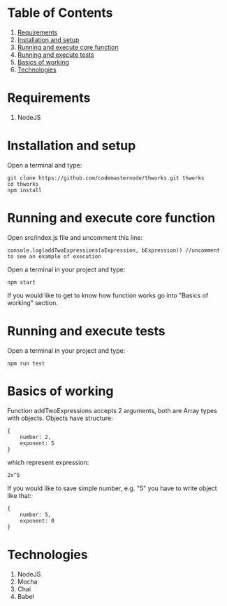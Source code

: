 # Table of Contents #
1. [Requirements](#requirements)
2. [Installation and setup](#installation-and-setup)
3. [Running and execute core function](#running-and-execute-core-function)
4. [Running and execute tests](#running-and-execute-tests)
5. [Basics of working](#basics-of-working)
6. [Technologies](#technologies)


# Requirements
1. NodeJS

# Installation and setup

Open a terminal and type:
```
git clone https://github.com/codemasternode/thworks.git thworks
cd thworks
npm install
```

# Running and execute core function

Open src/index.js file and uncomment this line:
```
console.log(addTwoExpressions(aExpression, bExpression)) //uncomment to see an example of execution
```
Open a terminal in your project and type:
```
npm start
```

If you would like to get to know how function works go into "Basics of working" section.


# Running and execute tests

Open a terminal in your project and type:
```
npm run test
```


# Basics of working

Function addTwoExpressions accepts 2 arguments, both are Array types with objects.
Objects have structure:
```
{
    number: 2,
    exponent: 5
}
```
which represent expression: 
```
2x^5
```

If you would like to save simple number,
e.g. "5" you have to write object like that:
```
{
    number: 5,
    exponent: 0
}
```

# Technologies

1. NodeJS
2. Mocha
3. Chai
4. Babel

